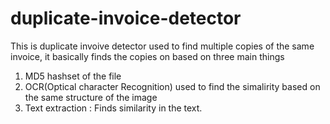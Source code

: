 # duplicate-invoice-detector
This is duplicate invoive detector used to find multiple copies of the same invoice, it basically finds the copies on based on three main things 
1) MD5 hashset of the file
2) OCR(Optical character Recognition) used to find the simalirity based on the same structure of the image
3) Text extraction : Finds similarity in the text.

